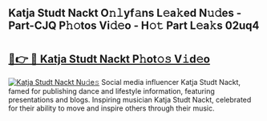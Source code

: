 ## Katja Studt Nackt O𝚗𝚕yf𝚊ns L𝚎a𝚔ed N𝚞𝚍es - Part-CJQ P𝚑𝚘tos Vi𝚍𝚎o - H𝚘𝚝 Part L𝚎a𝚔s 02uq4

# <h2><a href="http://kf1fgs2.oniu.top/?m=Katja+Studt+Nackt">🔗👉 🔴 Katja Studt Nackt P𝚑ot𝚘𝚜 V𝚒d𝚎o</a></h2>

[![Katja Studt Nackt Nu𝚍e𝚜](https://i.imgur.com/0qMVB7G.gif)](http://kf1fgs2.oniu.top/?m=Katja+Studt+Nackt)
Social media influencer Katja Studt Nackt, famed for publishing dance and lifestyle information, featuring presentations and blogs. Inspiring musician Katja Studt Nackt, celebrated for their ability to move and inspire others through their music.  
